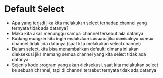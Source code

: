 # Default Select

- Apa yang terjadi jika kita melakukan select terhadap channel yang ternyata tidak ada datanya?
- Maka kita akan menunggu sampai channel tersebut ada datanya
- Kadang mungkin kita ingin melakukan sesuatu jika semisalnya semua channel tidak ada datanya (saat kita melakukan select channel)
- Dalam select, kita bisa menambahkan default, dimana ini akan dieksekusi jika memang semua channel yang kita select tidak ada datanya
- Sejenis kode program yang akan dieksekusi, saat kita melakukan select ke sebuah channel, tapi di channel tersebut ternyata tidak ada datanya
